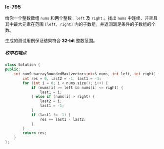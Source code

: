 ### lc-795

给你一个整数数组 `nums` 和两个整数：`left` 及 `right` 。找出 `nums` 中连续、非空且其中最大元素在范围 `[left, right]` 内的子数组，并返回满足条件的子数组的个数。

生成的测试用例保证结果符合 **32-bit** 整数范围。



##### 枚举右端点

```c++
class Solution {
public:
    int numSubarrayBoundedMax(vector<int>& nums, int left, int right) {
        int res = 0, last2 = -1, last1 = -1;
        for (int i = 0; i < nums.size(); i++) {
            if (nums[i] >= left && nums[i] <= right) {
                last1 = i;
            } else if (nums[i] > right) {
                last2 = i;
                last1 = -1;
            }
            if (last1 != -1) {
                res += last1 - last2;
            }
        }
        return res;
    }
};

```

